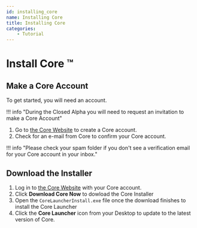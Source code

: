 ```yaml
---
id: installing_core
name: Installing Core
title: Installing Core
categories:
    - Tutorial
---
```


# Install Core &trade;

## Make a Core Account

To get started, you will need an account. 

!!! info "During the Closed Alpha you will need to request an invitation to make a Core Account"

1. Go to [the Core Website](https://www.coregames.com/register) to create a Core account. 
2. Check for an e-mail from Core to confirm your Core account.

!!! info "Please check your spam folder if you don't see a verification email for your Core account in your inbox." 


## Download the Installer

1. Log in to [the Core Website](https://www.coregames.com/register) with your Core account.
2. Click **Download Core Now** to dowload the Core Installer
3. Open the ``CoreLauncherInstall.exe`` file once the download finishes to install the Core Launcher
4. Click the **Core Launcher** icon from your Desktop to update to the latest version of Core.


